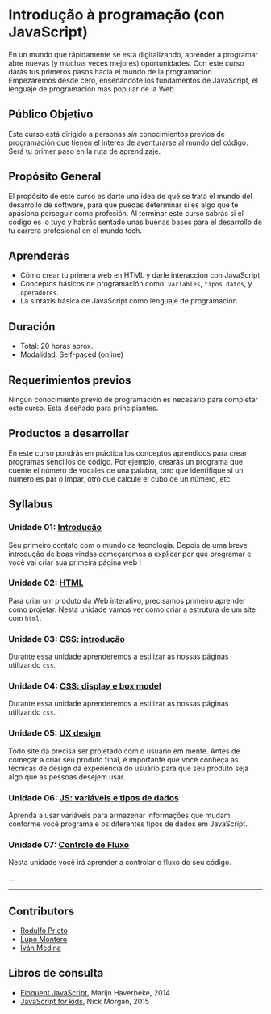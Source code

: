 # Introdução à programação (con JavaScript)

En un mundo que rápidamente se está digitalizando, aprender a programar abre
nuevas (y muchas veces mejores) oportunidades. Con este curso darás tus primeros
pasos hacia el mundo de la programación. Empezaremos desde cero, enseñándote los
fundamentos de JavaScript, el lenguaje de programación más popular de la Web.

## Público Objetivo

Este curso está dirigido a personas _sin_ conocimientos previos de programación
que tienen el interés de aventurarse al mundo del código. Será tu primer paso en
la ruta de aprendizaje.

## Propósito General

El propósito de este curso es darte una idea de qué se trata el mundo del
desarrollo de software, para que puedas determinar si es algo que te apasiona
perseguir como profesión. Al terminar este curso sabrás si el código es lo tuyo
y habrás sentado unas buenas bases para el desarrollo de tu carrera profesional
en el mundo tech.

## Aprenderás

* Cómo crear tu primera web en HTML y darle interacción con JavaScript
* Conceptos básicos de programación como: `variables`, `tipos datos`,
  y `operadores`.
* La sintaxis básica de JavaScript como lenguaje de programación

## Duración

* Total: 20 horas aprox.
* Modalidad: Self-paced (online)

## Requerimientos previos

Ningún conocimiento previo de programación es necesario para completar este
curso. Está diseñado para principiantes.

## Productos a desarrollar

En este curso pondrás en práctica los conceptos aprendidos para crear programas
sencillos de código. Por ejemplo, crearás un programa que cuente el número de
vocales de una palabra, otro que identifique si un número es par o impar, otro
que calcule el cubo de un número, etc.

## Syllabus

### Unidade 01: [Introducão](01-introduction)

Seu primeiro contato com o mundo da tecnologia. Depois de uma breve introdução
de boas vindas começaremos a explicar por que programar e você vai criar sua
primeira página web !

### Unidade 02: [HTML](02-html)

Para criar um produto da Web interativo, precisamos primeiro aprender como
projetar. Nesta unidade vamos ver como criar a estrutura de um site com `html`.

### Unidade 03: [CSS: introdução](03-css)

Durante essa unidade aprenderemos a estilizar as nossas páginas utilizando `css`.

### Unidade 04: [CSS: display e box model](04-box-model-and-display)

Durante essa unidade aprenderemos a estilizar as nossas páginas utilizando `css`.

### Unidade 05: [UX design](05-ux-design)

Todo site da precisa ser projetado com o usuário em mente. Antes de começar a
criar seu produto final, é importante que você conheça as técnicas de design da
experiência do usuário para que seu produto seja algo que as pessoas desejem usar.

### Unidade 06: [JS: variáveis e tipos de dados ](06-variables-and-data-types)

Aprenda a usar variáveis ​​para armazenar informações que mudam conforme você
programa e os diferentes tipos de dados em JavaScript.

### Unidade 07: [Controle de Fluxo](07-flow-control)

Nesta unidade você irá aprender a controlar o fluxo do seu código.

...

***

## Contributors

* [Rodulfo Prieto](https://github.com/chamodev)
* [Lupo Montero](https://github.com/lupomontero)
* [Iván Medina](https://github.com/ivandevp)

## Libros de consulta

* [Eloquent JavaScript](http://eloquentjavascript.net/), Marijn Haverbeke, 2014
* [JavaScript for kids](http://pepa.holla.cz/wp-content/uploads/2015/11/JavaScript-for-Kids.pdf),
  Nick Morgan, 2015
